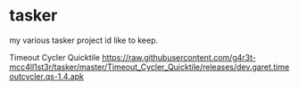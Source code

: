# tasker
my various tasker project id like to keep.

Timeout Cycler Quicktile
https://raw.githubusercontent.com/g4r3t-mcc4ll1st3r/tasker/master/Timeout_Cycler_Quicktile/releases/dev.garet.timeoutcycler.qs-1.4.apk
